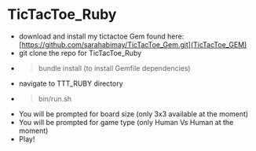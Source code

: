 # TicTacToe_Ruby

* download and install my tictactoe Gem found here: [https://github.com/sarahabimay/TicTacToe_Gem.git](TicTacToe_GEM)
* git clone the repo for TicTacToe_Ruby
* > bundle install (to install Gemfile dependencies)
* navigate to TTT_RUBY directory
* > bin/run.sh 
* You will be prompted for board size (only 3x3 available at the moment)
* You will be prompted for game type (only Human Vs Human at the moment)
* Play!
